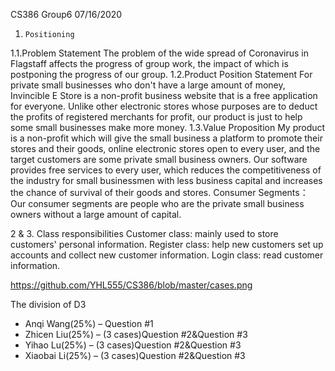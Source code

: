 
CS386
Group6
07/16/2020
1.     Positioning
1.1.Problem Statement
The problem of the wide spread of Coronavirus in Flagstaff affects the progress of group work, the impact of which is postponing the progress of our group.
1.2.Product Position Statement
For private small businesses who don't have a large amount of money, Invincible E Store is a non-profit business website that is a free application for everyone. Unlike other electronic stores whose purposes are to deduct the profits of registered merchants for profit, our product is just to help some small businesses make more money.
1.3.Value Proposition
My product is a non-profit which will give the small business a platform to promote their stores and their goods, online electronic stores open to every user, and the target customers are some private small business owners. Our software provides free services to every user, which reduces the competitiveness of the industry for small businessmen with less business capital and increases the chance of survival of their goods and stores.
Consumer Segments：
Our consumer segments are people who are the private small business owners without a large amount of capital.



2 & 3. Class responsibilities 
Customer class: mainly used to store customers' personal information.
Register class: help new customers set up accounts and collect new customer information.
Login class: read customer information.

https://github.com/YHL555/CS386/blob/master/cases.png

The division of D3
- Anqi Wang(25%) – Question #1
- Zhicen Liu(25%) – (3 cases)Question #2&Question #3
- Yihao Lu(25%) – (3 cases)Question #2&Question #3
- Xiaobai Li(25%) – (3 cases)Question #2&Question #3


